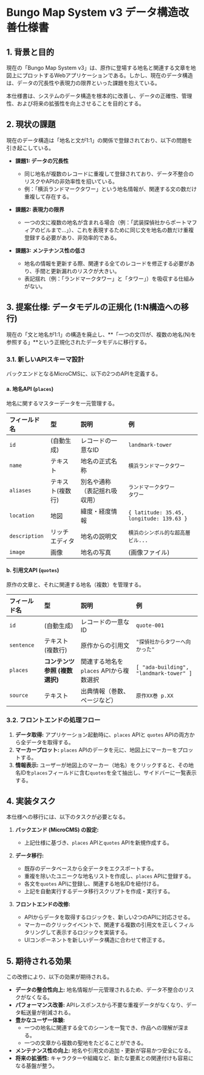 
# Bungo Map System v3 データ構造改善仕様書

## 1. 背景と目的

現在の「Bungo Map System v3」は、原作に登場する地名と関連する文章を地図上にプロットするWebアプリケーションである。しかし、現在のデータ構造は、データの冗長性や表現力の限界といった課題を抱えている。

本仕様書は、システムのデータ構造を根本的に改善し、データの正確性、管理性、および将来の拡張性を向上させることを目的とする。

## 2. 現状の課題

現在のデータ構造は「地名と文が1:1」の関係で登録されており、以下の問題を引き起こしている。

-   **課題1: データの冗長性**
    -   同じ地名が複数のレコードに重複して登録されており、データ不整合のリスクやAPIの非効率性を招いている。
    -   例：「横浜ランドマークタワー」という地名情報が、関連する文の数だけ重複して存在する。

-   **課題2: 表現力の限界**
    -   一つの文に複数の地名が含まれる場合（例：「武装探偵社からポートマフィアのビルまで...」）、これを表現するために同じ文を地名の数だけ重複登録する必要があり、非効率的である。

-   **課題3: メンテナンス性の低さ**
    -   地名の情報を更新する際、関連する全てのレコードを修正する必要があり、手間と更新漏れのリスクが大きい。
    -   表記揺れ（例：「ランドマークタワー」と「タワー」）を吸収する仕組みがない。

## 3. 提案仕様: データモデルの正規化 (1:N構造への移行)

現在の「文と地名が1:1」の構造を廃止し、**「一つの文(1)が、複数の地名(N)を参照する」**という正規化されたデータモデルに移行する。

### 3.1. 新しいAPIスキーマ設計

バックエンドとなるMicroCMSに、以下の2つのAPIを定義する。

#### a. 地名API (`places`)

地名に関するマスターデータを一元管理する。

| フィールド名 | 型 | 説明 | 例 |
| :--- | :--- | :--- | :--- |
| `id` | (自動生成) | レコードの一意なID | `landmark-tower` |
| `name` | テキスト | 地名の正式名称 | `横浜ランドマークタワー` |
| `aliases` | テキスト(複数行) | 別名や通称（表記揺れ吸収用） | `ランドマークタワー` <br> `タワー` |
| `location`| 地図 | 緯度・経度情報 | `{ latitude: 35.45, longitude: 139.63 }` |
| `description`| リッチエディタ| 地名の説明文 | `横浜のシンボル的な超高層ビル...` |
| `image` | 画像 | 地名の写真 | (画像ファイル) |

#### b. 引用文API (`quotes`)

原作の文章と、それに関連する地名（複数）を管理する。

| フィールド名 | 型 | 説明 | 例 |
| :--- | :--- | :--- | :--- |
| `id` | (自動生成) | レコードの一意なID | `quote-001` |
| `sentence` | テキスト(複数行) | 原作からの引用文 | `"探偵社からタワーへ向かった"` |
| `places` | **コンテンツ参照 (複数選択)** | 関連する地名を`places` APIから複数選択 | `[ "ada-building", "landmark-tower" ]` |
| `source` | テキスト | 出典情報（巻数、ページなど） | `原作XX巻 p.XX` |

### 3.2. フロントエンドの処理フロー

1.  **データ取得:** アプリケーション起動時に、`places` APIと `quotes` APIの両方から全データを取得する。
2.  **マーカープロット:** `places` APIのデータを元に、地図上にマーカーをプロットする。
3.  **情報表示:** ユーザーが地図上のマーカー（地名）をクリックすると、その地名IDを`places`フィールドに含む`quotes`を全て抽出し、サイドバーに一覧表示する。

## 4. 実装タスク

本仕様への移行には、以下のタスクが必要となる。

1.  **バックエンド (MicroCMS) の設定:**
    -   上記仕様に基づき、`places` APIと`quotes` APIを新規作成する。

2.  **データ移行:**
    -   既存のデータベースから全データをエクスポートする。
    -   重複を除いたユニークな地名リストを作成し、`places` APIに登録する。
    -   各文を`quotes` APIに登録し、関連する地名IDを紐付ける。
    -   上記を自動実行するデータ移行スクリプトを作成・実行する。

3.  **フロントエンドの改修:**
    -   APIからデータを取得するロジックを、新しい2つのAPIに対応させる。
    -   マーカーのクリックイベントで、関連する複数の引用文を正しくフィルタリングして表示するロジックを実装する。
    -   UIコンポーネントを新しいデータ構造に合わせて修正する。

## 5. 期待される効果

この改修により、以下の効果が期待される。

-   **データの整合性向上:** 地名情報が一元管理されるため、データ不整合のリスクがなくなる。
-   **パフォーマンス改善:** APIレスポンスから不要な重複データがなくなり、データ転送量が削減される。
-   **豊かなユーザー体験:**
    -   一つの地名に関連する全てのシーンを一覧でき、作品への理解が深まる。
    -   一つの文章から複数の聖地をたどることができる。
-   **メンテナンス性の向上:** 地名や引用文の追加・更新が容易かつ安全になる。
-   **将来の拡張性:** キャラクターや組織など、新たな要素との関連付けも容易になる基盤が整う。